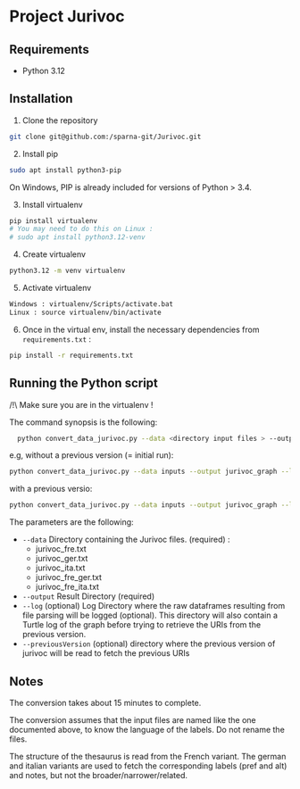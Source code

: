 # Project Jurivoc


## Requirements

* Python 3.12


## Installation

1. Clone the repository

```sh
git clone git@github.com:/sparna-git/Jurivoc.git
```

2. Install pip

```sh
sudo apt install python3-pip
```

On Windows, PIP is already included for versions of Python > 3.4.

3. Install virtualenv

```sh
pip install virtualenv 
# You may need to do this on Linux :
# sudo apt install python3.12-venv
```

4. Create virtualenv

```sh
python3.12 -m venv virtualenv
```

5. Activate virtualenv

```sh
Windows : virtualenv/Scripts/activate.bat
Linux : source virtualenv/bin/activate
```

6. Once in the virtual env, install the necessary dependencies from `requirements.txt` :

```sh
pip install -r requirements.txt
```


## Running the Python script

/!\ Make sure you are in the virtualenv !

The command synopsis is the following:

```sh
  python convert_data_jurivoc.py --data <directory input files > --output <directory output> --log <directory log> --previousVersion <directory of previous version>
```

e.g, without a previous version (= initial run):

```sh
python convert_data_jurivoc.py --data inputs --output jurivoc_graph --log jurivoc_log
```

with a previous versio:

```sh
python convert_data_jurivoc.py --data inputs --output jurivoc_graph --log jurivoc_log --previousVersion jurivoc_graph_v1
```

The parameters are the following:

- `--data` Directory containing the Jurivoc files. (required) :
  - jurivoc_fre.txt
  - jurivoc_ger.txt
  - jurivoc_ita.txt
  - jurivoc_fre_ger.txt
  - jurivoc_fre_ita.txt
- `--output` Result Directory (required)
- `--log` (optional) Log Directory where the raw dataframes resulting from file parsing will be logged (optional). This directory will also contain a Turtle log of the graph before trying to retrieve the URIs from the previous version.
- `--previousVersion` (optional) directory where the previous version of jurivoc will be read to fetch the previous URIs

## Notes

The conversion takes about 15 minutes to complete.

The conversion assumes that the input files are named like the one documented above, to know the language of the labels. Do not rename the files.

The structure of the thesaurus is read from the French variant. The german and italian variants are used to fetch the corresponding labels (pref and alt) and notes, but not the broader/narrower/related.
